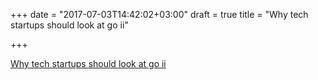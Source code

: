 +++
date = "2017-07-03T14:42:02+03:00"
draft = true
title = "Why tech startups should look at go ii"

+++

<p><a href="https://arschles.svbtle.com/why-tech-startups-should-look-at-go-ii">Why tech startups should look at go ii</a></p>